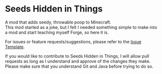 # Seeds Hidden in Things
A mod that adds seedy, throwable poop to Minecraft.\
This mod started as a joke, but I felt I needed something simple to make into a mod and start teaching myself Forge, so here it is.

For issues or feature requests/suggestions, please refer to the [Issue Template](ISSUE_TEMPLATE.md).

If you would like to contribute to Seeds Hidden in Things, I will allow pull requests as long as I understand and approve of the changes they make. Please make sure that you understand Git and Java before trying to do so.
